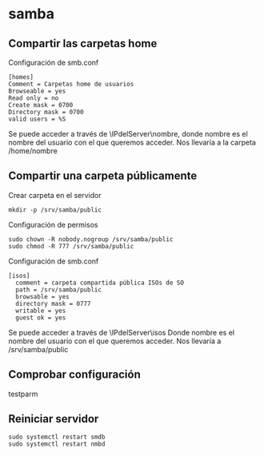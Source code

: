 # samba
## Compartir las carpetas home
Configuración de smb.conf
```
[homes]
Comment = Carpetas home de usuarios
Browseable = yes
Read only = no
Create mask = 0700
Directory mask = 0700
valid users = %S
```
Se puede acceder a través de \\IPdelServer\nombre, donde nombre es el nombre del usuario con el que queremos acceder. Nos llevaría a la carpeta /home/nombre
## Compartir una carpeta públicamente

Crear carpeta en el servidor
```
mkdir -p /srv/samba/public
```
Configuración de permisos
```
sudo chown -R nobody.nogroup /srv/samba/public
sudo chmod -R 777 /srv/samba/public
```
Configuración de smb.conf
```
[isos]
  comment = carpeta compartida pública ISOs de SO
  path = /srv/samba/public
  browsable = yes
  directory mask = 0777
  writable = yes
  guest ok = yes
```
Se puede acceder a través de \\IPdelServer\isos
Donde nombre es el nombre del usuario con el que queremos acceder.
Nos llevaría a /srv/samba/public
## Comprobar configuración
testparm
## Reiniciar servidor
```
sudo systemctl restart smdb
sudo systemctl restart nmbd
```


